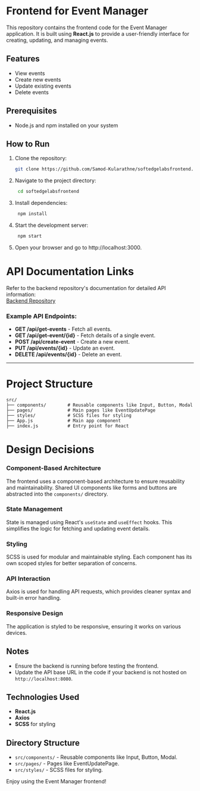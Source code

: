 # Frontend for Event Manager

This repository contains the frontend code for the Event Manager application. It is built using **React.js** to provide a user-friendly interface for creating, updating, and managing events.

## Features

- View events
- Create new events
- Update existing events
- Delete events

## Prerequisites

- Node.js and npm installed on your system

## How to Run

1. Clone the repository:
   ```bash
   git clone https://github.com/Samod-Kularathne/softedgelabsfrontend.git
   ```
2. Navigate to the project directory:
   ```bash
    cd softedgelabsfrontend
   ```
3. Install dependencies:
   ```bash
    npm install
   ```
4. Start the development server:
   ```bash
    npm start
   ```
5. Open your browser and go to http://localhost:3000.

# API Documentation Links

Refer to the backend repository's documentation for detailed API information:  
[Backend Repository](https://github.com/Samod-Kularathne/softedgelabsbackend.git)

### Example API Endpoints:

- **GET /api/get-events** - Fetch all events.
- **GET /api/get-event/{id}** - Fetch details of a single event.
- **POST /api/create-event** - Create a new event.
- **PUT /api/events/{id}** - Update an event.
- **DELETE /api/events/{id}** - Delete an event.

---

# Project Structure

```
src/
├── components/        # Reusable components like Input, Button, Modal
├── pages/             # Main pages like EventUpdatePage
├── styles/            # SCSS files for styling
├── App.js             # Main app component
├── index.js           # Entry point for React
```

# Design Decisions

### Component-Based Architecture

The frontend uses a component-based architecture to ensure reusability and maintainability. Shared UI components like forms and buttons are abstracted into the `components/` directory.

### State Management

State is managed using React's `useState` and `useEffect` hooks. This simplifies the logic for fetching and updating event details.

### Styling

SCSS is used for modular and maintainable styling. Each component has its own scoped styles for better separation of concerns.

### API Interaction

Axios is used for handling API requests, which provides cleaner syntax and built-in error handling.

### Responsive Design

The application is styled to be responsive, ensuring it works on various devices.

## Notes

- Ensure the backend is running before testing the frontend.
- Update the API base URL in the code if your backend is not hosted on `http://localhost:8080`.

## Technologies Used

- **React.js**
- **Axios**
- **SCSS** for styling

## Directory Structure

- `src/components/` - Reusable components like Input, Button, Modal.
- `src/pages/` - Pages like EventUpdatePage.
- `src/styles/` - SCSS files for styling.

Enjoy using the Event Manager frontend!
